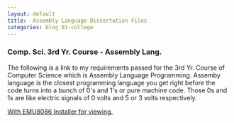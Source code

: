 ```yaml
---
layout: default
title:  Assembly Language Dissertation Files
categories: blog 01-college
---
```


<h3>Comp. Sci. 3rd Yr. Course - Assembly Lang.</h3>

<p>The following is a link to my requirements passed for the 3rd Yr. Course of Computer Science which is Assembly Language Programming. Assemby language is the closest programming language you get right before the code turns into a bunch of 0's and 1's or pure machine code. Those 0s and 1s are like electric signals of 0 volts and 5 or 3 volts respectively.</p>

<a href="https://github.com/AVSGamer/8086-Assembly-Language-College-Files">With EMU8086 Installer for viewing.</a>